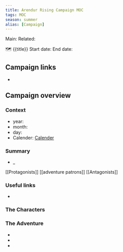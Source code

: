 ```yaml
---
title: Arendur Rising Campaign MOC
tags: MOC
season: summer
alias: [Campaign]
---
```

Main: Related:

🗺
{{title}}
Start date:
End date:

## Campaign links
- 

## Campaign overview
### Context
- year:
- month: 
- day: 
- Calender: [Calender](https://app.fantasy-calendar.com/calendars/5b60db7a738c2bda2fcd86d9775fce29)

### Summary
- _

[[Protagonists]]
[[adventure patrons]]
[[Antagonists]]
### Useful links
- 

### The Characters
### The Adventure
- 
- 
- 

